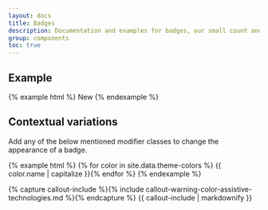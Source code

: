```yaml
---
layout: docs
title: Badges
description: Documentation and examples for badges, our small count and labeling component.
group: components
toc: true
---
```


## Example

{% example html %}
<span class="badge badge-secondary">New</span>
{% endexample %}

## Contextual variations

Add any of the below mentioned modifier classes to change the appearance of a badge.

{% example html %}
{% for color in site.data.theme-colors %}
<span class="badge badge-{{ color.name }}">{{ color.name | capitalize }}</span>{% endfor %}
{% endexample %}

{% capture callout-include %}{% include callout-warning-color-assistive-technologies.md %}{% endcapture %}
{{ callout-include | markdownify }}
